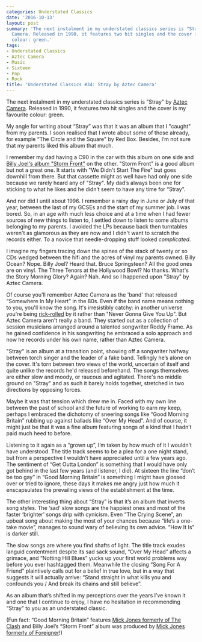 ```yaml
---
categories: Understated Classics
date: '2016-10-13'
layout: post
summary: 'The next instalment in my understated classics series is "Stray" by Aztec
  Camera. Released in 1990, it features two hit singles and the cover is my favourite
  colour: green.'
tags:
- Understated Classics
- Aztec Camera
- Music
- Sixteen
- Pop
- Rock
title: 'Understated Classics #34: Stray by Aztec Camera'
---
```


The next instalment in my understated classics series is &quot;Stray&quot; by [Aztec Camera](http://killermontstreet.net). Released in 1990, it features two hit singles and the cover is my favourite colour: green.

My angle for writing about “Stray” was that it was an album that I &quot;caught&quot; from my parents. I soon realised that I wrote about some of those already, for example “The Circle and the Square&quot; by Red Box. Besides, I’m not sure that my parents liked this album that much.

I remember my dad having a C90 in the car with this album on one side and [Billy Joel&#39;s album &quot;Storm Front&quot;](http://www.billyjoel.com/news/revisiting-billy-joels-storm-front-album-25-years-later/) on the other. &quot;Storm Front&quot; is a good album but not a great one. It starts with &quot;We Didn&#39;t Start The Fire&quot; but goes downhill from there. But that cassette might as well have had only one side because we rarely heard any of &quot;Stray&quot;. My dad’s always been one for sticking to what he likes and he didn’t seem to have any time for “Stray”. 

And nor did I until about 1996. I remember a rainy day in June or July of that year, between the last of my GCSEs and the start of my summer job. I was bored. So, in an age with much less choice and at a time when I had fewer sources of new things to listen to, I settled down to listen to some albums belonging to my parents. I avoided the LPs because back then turntables weren&#39;t as glamorous as they are now and I didn&#39;t want to scratch the records either. To a novice that needle-dropping stuff looked *complicated*.

I imagine my fingers tracing down the spines of the stack of twenty or so CDs wedged between the hifi and the acres of vinyl my parents owned. Billy Ocean? Nope. Billy Joel? Heard that. Bruce Springsteen? All the good ones are on vinyl. The Three Tenors at the Hollywood Bowl? No thanks. What&#39;s the Story Morning Glory? Again? Nah. And so I happened upon &quot;Stray&quot; by Aztec Camera.

Of course you&#39;ll remember Aztec Camera as the &#39;band&#39; that released “Somewhere In My Heart” in the 80s. Even if the band name means nothing to you, you&#39;ll know the song. It&#39;s irresistibly catchy: in another universe you&#39;re being [rick-rolled](https://en.wikipedia.org/wiki/Rickrolling) by it rather than &quot;Never Gonna Give You Up&quot;. But Aztec Camera aren&#39;t really a band. They started out as a collection of session musicians arranged around a talented songwriter Roddy Frame. As he gained confidence in his songwriting he embraced a solo approach and now he records under his own name, rather than Aztec Camera.

&quot;Stray&quot; is an album at a transition point, showing off a songwriter halfway between torch singer and the leader of a fake band. Tellingly he’s alone on the cover. It&#39;s torn between two views of the world, uncertain of itself and quite unlike the records he&#39;d released beforehand. The songs themselves are either slow and moody, or raucous and agitated. There&#39;s no middle ground on &quot;Stray&quot; and as such it barely holds together, stretched in two directions by opposing forces. 

Maybe it was that tension which drew me in. Faced with my own line between the past of school and the future of working to earn my keep, perhaps I embraced the dichotomy of sneering songs like “Good Morning Britain” rubbing up against ballads like “Over My Head”. And of course, it might just be that it was a fine album featuring songs of a kind that I hadn’t paid much heed to before. 

Listening to it again as a “grown up”, I’m taken by how much of it I wouldn’t have understood. The title track seems to be a plea for a one night stand, but from a perspective I wouldn’t have appreciated until a few years ago. The sentiment of “Get Outta London” is something that I would have only got behind in the last few years (and listener, I did). At sixteen the line “don’t be too gay” in “Good Morning Britain” is something I might have glossed over or tried to ignore, these days it makes me angry just how much it enscapsulates the prevailing views of the establishment at the time.

The other interesting thing about “Stray” is that it’s an album that inverts song styles. The ‘sad’ slow songs are the happiest ones and most of the faster ‘brighter’ songs drip with cynicism. Even “The Crying Scene”, an upbeat song about making the most of your chances because “life’s a one-take movie”, manages to sound wary of believing its own advice. “How It Is” is darker still. 

The slow songs are where you find shafts of light. The title track exudes languid contentment despite its sad sack sound, “Over My Head” affects a grimace, and “Notting Hill Blues” yucks up your first world problems way before you ever hashtagged them. Meanwhile the closing “Song For A Friend” plaintively calls out for a belief in true love, but in a way that suggests it will actually arrive: “Stand straight in what kills you and confounds you / And break its chains and still believe”.

As an album that’s shifted in my perceptions over the years I’ve known it and one that I continue to enjoy, I have no hesitation in recommending “Stray” to you as an understated classic. 

(Fun fact: “Good Morning Britain” features [Mick Jones formerly of The Clash](https://en.wikipedia.org/wiki/Mick_Jones_(The_Clash_guitarist)) and Billy Joel’s “Storm Front” album was produced by [Mick Jones formerly of Foreigner](https://en.wikipedia.org/wiki/Mick_Jones_(Foreigner_guitarist))!)